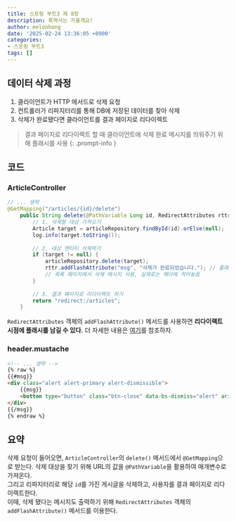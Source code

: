 ```yaml
---
title: 스프링 부트3 제 8장
description: 흑역사는 지울게요!
author: melonhong
date: '2025-02-24 13:36:05 +0900'
categories:
- 스프링 부트3
tags: []
---
```

## 데이터 삭제 과정
1. 클라이언트가 HTTP 메서드로 삭제 요청
2. 컨트롤러가 리파지터리를 통해 DB에 저장된 데이터를 찾아 삭제
3. 삭제가 완료됐다면 클라이언트를 결과 페이지로 리다이렉트

> 결과 페이지로 리다이렉트 할 때 클라이언트에 삭제 완료 메시지를 띄워주기 위해 플래시를 사용
{: .prompt-info }

## 코드
### ArticleController
```java
// ... 생략
@GetMapping("/articles/{id}/delete")
    public String delete(@PathVariable Long id, RedirectAttributes rttr) { // 리다이렉트 페이지에서 사용할 데이터
        // 1. 삭제할 대상 가져오기
        Article target = articleRepository.findById(id).orElse(null);
        log.info(target.toString());
        
        // 2. 대상 엔티티 삭제하기
        if (target != null) {
            articleRepository.delete(target);
            rttr.addFlashAttribute("msg", "삭제가 완료되었습니다."); // 플래시 등록(넘겨 주려는 키 문자열과 객체를 인자로 받음)
            // 목록 페이지에서 삭제 메시지 사용, 실제로는 헤더에 적어놓음
        }
        
        // 3. 결과 페이지로 리다이렉트 하기
        return "redirect:/articles";
    }
```
`RedirectAttributes` 객체의 `addFlashAttribute()` 메서드를 사용하면 **리다이렉트 시점에 플래시를 남길 수 있다.** 더 자세한 내용은 [여기](https://www.baeldung.com/spring-web-flash-attributes#3-flashmap-data-structure)를 참조하자.

### header.mustache
```html
<!-- ... 생략 -->
{% raw %}
{{#msg}}
<div class="alert alert-primary alert-dismissible">
    {{msg}}
    <button type="button" class="btn-close" data-bs-dismiss="alert" aria-label="Close"></button>
</div>
{{/msg}}
{% endraw %}
```


## 요약
삭제 요청이 들어오면, `ArticleController`의 `delete()` 메서드에서 `@GetMapping`으로 받는다. 삭제 대상을 찾기 위해 URL의 값을 `@PathVariable`을 활용하여 매개변수로 가져온다.  
그리고 리파지터리로 해당 `id`를 가진 게시글을 삭제하고, 사용자를 결과 페이지로 리다이렉트한다.  
이때, 삭제 됐다는 메시지도 출력하기 위해 `RedirectAttributes` 객체의 `addFlashAttribute()` 메서드를 이용한다.